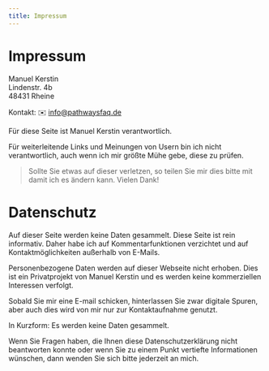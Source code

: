 ```yaml
---
title: Impressum
---
```


# Impressum



Manuel Kerstin <br />
Lindenstr. 4b <br />
48431 Rheine <br />

Kontakt: ✉️ info@pathwaysfaq.de

Für diese Seite ist Manuel Kerstin verantwortlich.

Für weiterleitende Links und Meinungen von Usern bin ich nicht verantwortlich, auch wenn ich mir größte Mühe gebe, diese zu prüfen.

> Sollte Sie etwas auf dieser verletzen, so teilen Sie mir dies bitte mit damit ich es ändern kann. Vielen Dank!

# Datenschutz

Auf dieser Seite werden keine Daten gesammelt. Diese Seite ist rein informativ. Daher habe ich auf Kommentarfunktionen verzichtet und auf Kontaktmöglichkeiten außerhalb von E-Mails.

Personenbezogene Daten werden auf dieser Webseite nicht erhoben. Dies ist ein Privatprojekt von Manuel Kerstin und es werden keine kommerziellen Interessen verfolgt.

Sobald Sie mir eine E-mail schicken, hinterlassen Sie zwar digitale Spuren, aber auch dies wird von mir nur zur Kontaktaufnahme genutzt.

In Kurzform: Es werden keine Daten gesammelt.

Wenn Sie Fragen haben, die Ihnen diese Datenschutzerklärung nicht beantworten konnte oder wenn Sie zu einem Punkt vertiefte Informationen wünschen, dann wenden Sie sich bitte jederzeit an mich.
